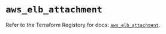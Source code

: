 # `aws_elb_attachment`

Refer to the Terraform Registory for docs: [`aws_elb_attachment`](https://registry.terraform.io/providers/hashicorp/aws/3.76.1/docs/resources/elb_attachment).
